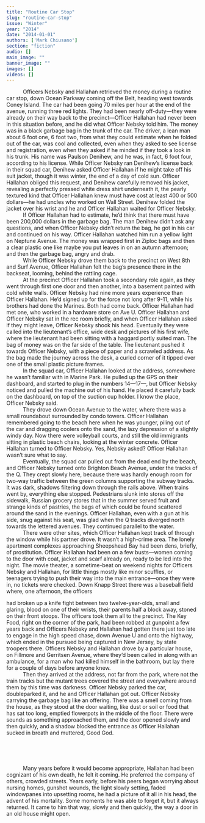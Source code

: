 ```yaml
---
title: "Routine Car Stop"
slug: "routine-car-stop"
issue: "Winter"
year: "2014"
date: "2014-01-01"
authors: ['Mark Chiusano']
section: "fiction"
audio: []
main_image: ""
banner_image: ""
images: []
videos: []
---
```

           Officers Nebsky and Hallahan retrieved the money during a routine car stop, down Ocean Parkway coming off the Belt, heading west towards Coney Island. The car had been going 70 miles per hour at the end of the avenue, running three red lights. They had been nearly off-duty—they were already on their way back to the precinct—Officer Hallahan had never been in this situation before, and he did what Officer Nebsky told him. The money was in a black garbage bag in the trunk of the car. The driver, a lean man about 6 foot one, 6 foot two, from what they could estimate when he folded out of the car, was cool and collected, even when they asked to see license and registration, even when they asked if he minded if they took a look in his trunk. His name was Paulson Denihew, and he was, in fact, 6 foot four, according to his license. While Officer Nebsky ran Denihew’s license back in their squad car, Denihew asked Officer Hallahan if he might take off his suit jacket, though it was winter, the end of a day of cold sun. Officer Hallahan obliged this request, and Denihew carefully removed his jacket, revealing a perfectly pressed white dress shirt underneath it, the pearly textured kind that Officer Hallahan knew must have cost at least 400 or 500 dollars—he had uncles who worked on Wall Street. Denihew folded the jacket over his wrist and he and Officer Hallahan waited for Officer Nebsky.  
            If Officer Hallahan had to estimate, he’d think that there must have been 200,000 dollars in the garbage bag. The man Denihew didn’t ask any questions, and when Officer Nebsky didn’t return the bag, he got in his car and continued on his way. Officer Hallahan watched him run a yellow light on Neptune Avenue. The money was wrapped first in Ziploc bags and then a clear plastic one like maybe you put leaves in on an autumn afternoon; and then the garbage bag, angry and drab.  
            While Officer Nebsky drove them back to the precinct on West 8th and Surf Avenue, Officer Hallahan felt the bag’s presence there in the backseat, looming, behind the rattling cage.  
            At the precinct Officer Hallahan took a secondary role again, as they went through first one door and then another, into a basement painted with cold white walls. Officer Nebsky had nine more years experience than Officer Hallahan. He’d signed up for the force not long after 9-11, while his brothers had done the Marines. Both had come back. Officer Hallahan had met one, who worked in a hardware store on Ave U. Officer Hallahan and Officer Nebsky sat in the rec room briefly, and when Officer Hallahan asked if they might leave, Officer Nebsky shook his head. Eventually they were called into the lieutenant’s office, wide desk and pictures of his first wife, where the lieutenant had been sitting with a haggard portly suited man. The bag of money was on the far side of the table. The lieutenant pushed it towards Officer Nebsky, with a piece of paper and a scrawled address. As the bag made the journey across the desk, a curled corner of it tipped over one of the small plastic picture frames.  
            In the squad car, Officer Hallahan looked at the address, somewhere he wasn’t familiar with in Marine Park. He pulled up the GPS on their dashboard, and started to plug in the numbers 14—17—, but Officer Nebsky noticed and pulled the machine out of his hand. He placed it carefully back on the dashboard, on top of the suction cup holder. I know the place, Officer Nebsky said.  
            They drove down Ocean Avenue to the water, where there was a small roundabout surrounded by condo towers. Officer Hallahan remembered going to the beach here when he was younger, piling out of the car and dragging coolers onto the sand, the lazy depression of a slightly windy day. Now there were volleyball courts, and still the old immigrants sitting in plastic beach chairs, looking at the winter concrete. Officer Hallahan turned to Officer Nebsky. Yes, Nebsky asked? Officer Hallahan wasn’t sure what to say.  
            Eventually, the squad car pulled out from the dead end by the beach, and Officer Nebsky turned onto Brighton Beach Avenue, under the tracks of the Q. They crept slowly here, because there was hardly enough room for two-way traffic between the green columns supporting the subway tracks. It was dark, shadows filtering down through the rails above. When trains went by, everything else stopped. Pedestrians slunk into stores off the sidewalk, Russian grocery stores that in the summer served fruit and strange kinds of pastries, the bags of which could be found scattered around the sand in the evenings. Officer Hallahan, even with a gun at his side, snug against his seat, was glad when the Q tracks diverged north towards the lettered avenues. They continued parallel to the water.  
            There were other sites, which Officer Hallahan kept track of through the window while his partner drove. It wasn’t a high-crime area. The lonely apartment complexes approaching Sheepshead Bay had been dens, briefly, of prostitution. Officer Hallahan had been on a few busts—women coming to the door with coat, jacket and scarf already on, ready to be led into the night. The movie theater, a sometime-beat on weekend nights for Officers Nebsky and Hallahan, for little things mostly like minor scuffles, or teenagers trying to push their way into the main entrance—once they were in, no tickets were checked. Down Knapp Street there was a baseball field where, one afternoon, the officers

had broken up a knife fight between two twelve-year-olds, small and glaring, blood on one of their wrists, their parents half a block away, stoned on their front stoops. The officers took them all to the precinct. The Key Food, right on the corner of the park, had been robbed at gunpoint a few years back and Officers Nebsky and Hallahan had gotten there just too late to engage in the high speed chase, down Avenue U and onto the highway, which ended in the pursued being captured in New Jersey, by state troopers there. Officers Nebsky and Hallahan drove by a particular house, on Fillmore and Gerritsen Avenue, where they’d been called in along with an ambulance, for a man who had killed himself in the bathroom, but lay there for a couple of days before anyone knew.  
            Then they arrived at the address, not far from the park, where not the train tracks but the mutant trees covered the street and everywhere around them by this time was darkness. Officer Nebsky parked the car, doubleparked it, and he and Officer Hallahan got out. Officer Nebsky carrying the garbage bag like an offering. There was a smell coming from the house, as they stood at the door waiting, like dust or soil or food that has sat too long, emptied flowerpots in the middle of the floor. There were sounds as something approached them, and the door opened slowly and then quickly, and a shadow blocked the entrance as Officer Hallahan sucked in breath and muttered, Good God.

 

 

           Many years before it would become appropriate, Hallahan had been cognizant of his own death, he felt it coming. He preferred the company of others, crowded streets. Years early, before his peers began worrying about nursing homes, gunshot wounds, the light slowly setting, faded windowpanes into upsetting rooms, he had a picture of it all in his head, the advent of his mortality. Some moments he was able to forget it, but it always returned. It came to him that way, slowly and then quickly, the way a door in an old house might open.

